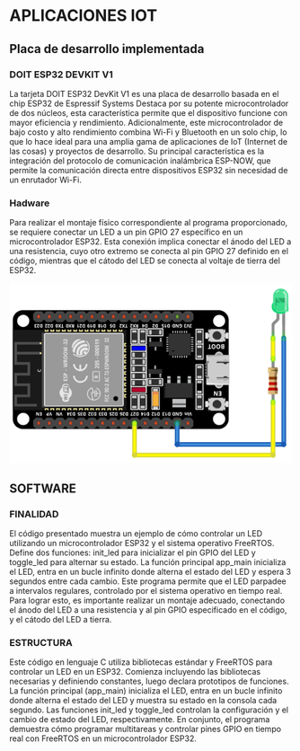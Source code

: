 # APLICACIONES IOT

## Placa de desarrollo implementada

### DOIT ESP32 DEVKIT V1

La tarjeta DOIT ESP32 DevKit V1 es una placa de desarrollo basada en el chip ESP32 de Espressif Systems
Destaca por su potente microcontrolador de dos núcleos, esta característica permite que el dispositivo funcione con mayor eficiencia y rendimiento. 
Adicionalmente, este microcontrolador de bajo costo y alto rendimiento combina Wi-Fi y Bluetooth en un solo chip, lo que lo hace ideal para una amplia gama de aplicaciones de IoT (Internet de las cosas) y proyectos de desarrollo. Su principal característica es la integración del protocolo de comunicación inalámbrica ESP-NOW, que permite la comunicación directa entre dispositivos ESP32 sin necesidad de un enrutador Wi-Fi.


### Hadware

Para realizar el montaje físico correspondiente al programa proporcionado, se requiere conectar un LED a un pin GPIO 27 específico en un microcontrolador ESP32. Esta conexión implica conectar el ánodo del LED a una resistencia, cuyo otro extremo se conecta al pin GPIO 27 definido en el código, mientras que el cátodo del LED se conecta al voltaje de tierra del ESP32. 


![](docs/Data_LED.png)

## SOFTWARE

### FINALIDAD

El código presentado muestra un ejemplo de cómo controlar un LED utilizando un microcontrolador ESP32 y el sistema operativo FreeRTOS. Define dos funciones: init_led para inicializar el pin GPIO del LED y toggle_led para alternar su estado. La función principal app_main inicializa el LED, entra en un bucle infinito donde alterna el estado del LED y espera 3 segundos entre cada cambio. Este programa permite que el LED parpadee a intervalos regulares, controlado por el sistema operativo en tiempo real. Para lograr esto, es importante realizar un montaje adecuado, conectando el ánodo del LED a una resistencia y al pin GPIO especificado en el código, y el cátodo del LED a tierra.

### ESTRUCTURA

Este código en lenguaje C utiliza bibliotecas estándar y FreeRTOS para controlar un LED en un ESP32. Comienza incluyendo las bibliotecas necesarias y definiendo constantes, luego declara prototipos de funciones. La función principal (app_main) inicializa el LED, entra en un bucle infinito donde alterna el estado del LED y muestra su estado en la consola cada segundo. Las funciones init_led y toggle_led controlan la configuración y el cambio de estado del LED, respectivamente. En conjunto, el programa demuestra cómo programar multitareas y controlar pines GPIO en tiempo real con FreeRTOS en un microcontrolador ESP32.